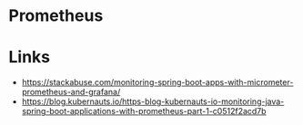 # Prometheus

# Links

- https://stackabuse.com/monitoring-spring-boot-apps-with-micrometer-prometheus-and-grafana/
- https://blog.kubernauts.io/https-blog-kubernauts-io-monitoring-java-spring-boot-applications-with-prometheus-part-1-c0512f2acd7b
